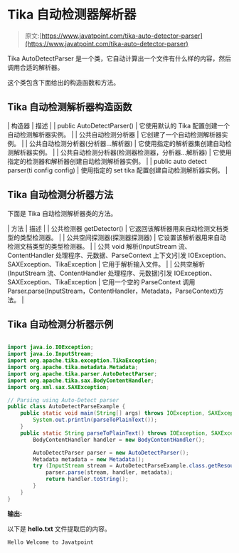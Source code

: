 # Tika 自动检测器解析器

> 原文:[https://www.javatpoint.com/tika-auto-detector-parser](https://www.javatpoint.com/tika-auto-detector-parser)

Tika AutoDetectParser 是一个类，它自动计算出一个文件有什么样的内容，然后调用合适的解析器。

这个类包含下面给出的构造函数和方法。

## Tika 自动检测解析器构造函数

| 构造器 | 描述 |
| public AutoDetectParser() | 它使用默认的 Tika 配置创建一个自动检测解析器实例。 |
| 公共自动检测分析器 | 它创建了一个自动检测解析器实例。 |
| 公共自动检测分析器(分析器...解析器) | 它使用指定的解析器集创建自动检测解析器实例。 |
| 公共自动检测分析器(检测器检测器，分析器...解析器) | 它使用指定的检测器和解析器创建自动检测解析器实例。 |
| public auto detect parser(ti config config) | 使用指定的 set tika 配置创建自动检测解析器实例。 |

## Tika 自动检测分析器方法

下面是 Tika 自动检测解析器类的方法。

| 方法 | 描述 |
| 公共检测器 getDetector() | 它返回该解析器用来自动检测文档类型的类型检测器。 |
| 公共空间探测器(探测器探测器) | 它设置该解析器用来自动检测文档类型的类型检测器。 |
| 公共 void 解析(InputStream 流、ContentHandler 处理程序、元数据、ParseContext 上下文)引发 IOException、SAXException、TikaException | 它用于解析输入文件。 |
| 公共空解析(InputStream 流、ContentHandler 处理程序、元数据)引发 IOException、SAXException、TikaException | 它用一个空的 ParseContext 调用 Parser.parse(InputStream，ContentHandler，Metadata，ParseContext)方法。 |

## Tika 自动检测分析器示例

```java

import java.io.IOException;
import java.io.InputStream;
import org.apache.tika.exception.TikaException;
import org.apache.tika.metadata.Metadata;
import org.apache.tika.parser.AutoDetectParser;
import org.apache.tika.sax.BodyContentHandler;
import org.xml.sax.SAXException;

// Parsing using Auto-Detect parser
public class AutoDetectParseExample {
	public static void main(String[] args) throws IOException, SAXException, TikaException {
		System.out.println(parseToPlainText());
	}
	public static String parseToPlainText() throws IOException, SAXException, TikaException {
	    BodyContentHandler handler = new BodyContentHandler();

	    AutoDetectParser parser = new AutoDetectParser();
	    Metadata metadata = new Metadata();
	    try (InputStream stream = AutoDetectParseExample.class.getResourceAsStream("Hello.txt")) {
	        parser.parse(stream, handler, metadata);
	        return handler.toString();
	    }
	}
}

```

**输出:**

以下是 **hello.txt** 文件提取后的内容。

```java
Hello Welcome to Javatpoint

```